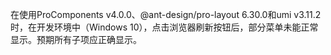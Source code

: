在使用ProComponents v4.0.0、@ant-design/pro-layout 6.30.0和umi v3.11.2时，在开发环境中（Windows 10），点击浏览器刷新按钮后，部分菜单未能正常显示。预期所有子项应正确显示。
